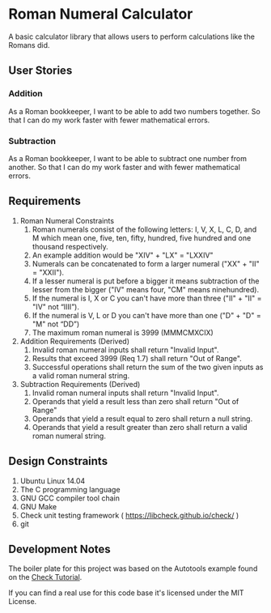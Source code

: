 # Roman Numeral Calculator

A basic calculator library that allows users to perform calculations like the Romans did.

## User Stories
### Addition
As a Roman bookkeeper, I want to be able to add two numbers together. So that I can do my work faster with fewer mathematical errors.
### Subtraction
As a Roman bookkeeper, I want to be able to subtract one number from another. So that I can do my work faster and with fewer mathematical errors.

## Requirements
1. Roman Numeral Constraints
    1. Roman numerals consist of the following letters: I, V, X, L, C, D, and M which mean one, five, ten, fifty, hundred, five hundred and one thousand respectively.
    2. An example addition would be "XIV" + "LX" = "LXXIV"
    3. Numerals can be concatenated to form a larger numeral ("XX" + "II" = "XXII").
    4. If a lesser numeral is put before a bigger it means subtraction of the lesser from the bigger ("IV"
means four, "CM" means ninehundred).
    5. If the numeral is I, X or C you can't have more than three ("II" + "II" = "IV" not “IIII”).
    6. If the numeral is V, L or D you can't have more than one ("D" + "D" = "M" not “DD”)
    7. The maximum roman numeral is 3999 (MMMCMXCIX)
2. Addition Requirements (Derived)
    1. Invalid roman numeral inputs shall return "Invalid Input".
    2. Results that exceed 3999 (Req 1.7) shall return "Out of Range".
    3. Successful operations shall return the sum of the two given inputs as a valid roman numeral string.
3. Subtraction Requirements (Derived)
    1. Invalid roman numeral inputs shall return "Invalid Input".
    2. Operands that yield a result less than zero shall return "Out of Range"
    3. Operands that yield a result equal to zero shall return a null string.
    4. Operands that yield a result greater than zero shall return a valid roman numeral string.


## Design Constraints
1. Ubuntu Linux 14.04
2. The C programming language
3. GNU GCC compiler tool chain 
4. GNU Make
5. Check unit testing framework ( https://libcheck.github.io/check/ )
6. git

## Development Notes
The boiler plate for this project was based on the Autotools example found on the [Check Tutorial](https://libcheck.github.io/check/doc/check_html/check_3.html#Setting-Up-the-Money-Build-Using-CMake).

If you can find a real use for this code base it's licensed under the MIT License. 
